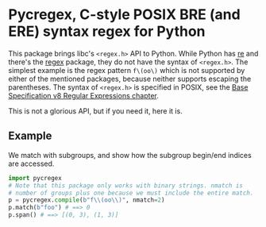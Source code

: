 # Pycregex, C-style POSIX BRE (and ERE) syntax regex for Python

This package brings libc's `<regex.h>` API to Python. While Python has [re](https://docs.python.org/3/library/re.html) and there's the [regex](https://pypi.org/project/regex/) package, they do not have the syntax of `<regex.h>`. The simplest example is the regex pattern `f\(oo\)` which is not supported by either of the mentioned packages, because neither supports escaping the parentheses. The syntax of `<regex.h>` is specified in POSIX, see the [Base Specification v8 Regular Expressions chapter](https://pubs.opengroup.org/onlinepubs/9799919799/basedefs/V1_chap09.html).

This is not a glorious API, but if you need it, here it is.

## Example

We match with subgroups, and show how the subgroup begin/end indices are accessed.

```python
import pycregex
# Note that this package only works with binary strings. nmatch is
# number of groups plus one because we must include the entire match.
p = pycregex.compile(b"f\\(oo\\)", nmatch=2)
p.match(b"foo") # ==> 0
p.span() # ==> [(0, 3), (1, 3)]
```
